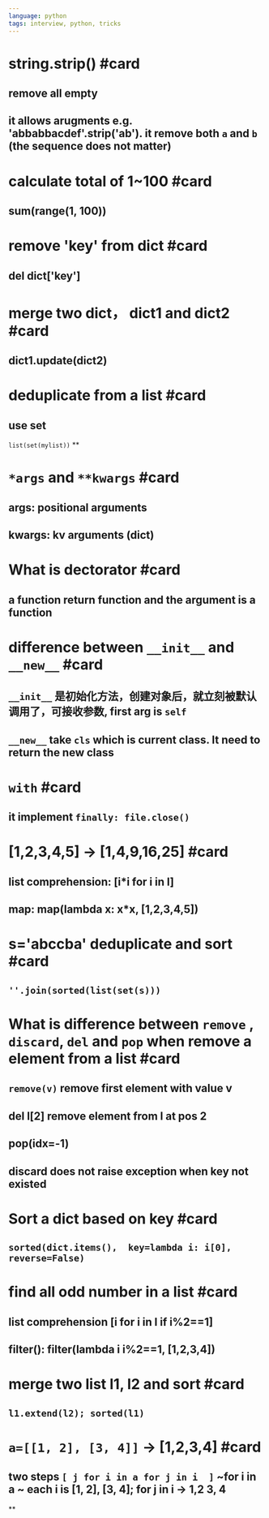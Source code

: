```yaml
---
language: python
tags: interview, python, tricks
---
```


# string.strip() #card

## remove all empty

## it allows arugments e.g. \'abbabbacdef\'.strip(\'ab\'). it remove both `a` and `b` (the sequence does not matter)

# calculate total of 1\~100 #card

## sum(range(1, 100))

# remove \'key\' from dict #card

## del dict\[\'key\'\]

# merge two dict， dict1 and dict2 #card

## dict1.update(dict2)

# deduplicate from a list #card

## use set

`list(set(mylist))` \*\*

# `*args` and `**kwargs` #card

## args: positional arguments

## kwargs: kv arguments (dict)

# What is dectorator #card

## a function return function and the argument is a function

# difference between `__init__` and `__new__` #card

## `__init__` 是初始化方法，创建对象后，就立刻被默认调用了，可接收参数, first arg is `self`

## `__new__` take `cls` which is current class. It need to return the new class

# `with` #card

## it implement `finally: file.close()`

# \[1,2,3,4,5\] -\> \[1,4,9,16,25\] #card

## list comprehension: \[i\*i for i in l\]

## map: map(lambda x: x\*x, \[1,2,3,4,5\])

# s=\'abccba\' deduplicate and sort #card

## `''.join(sorted(list(set(s)))`

# What is difference between `remove` , `discard`, `del` and `pop` when remove a element from a list #card

## `remove(v)` remove first element with value v

## del l\[2\] remove element from l at pos 2

## pop(idx=-1)

## discard does not raise exception when key not existed

# Sort a dict based on key #card

## `sorted(dict.items(),  key=lambda i: i[0], reverse=False)`

# find all odd number in a list #card

## list comprehension \[i for i in l if i%2==1\]

## filter(): filter(lambda i i%2==1, \[1,2,3,4\])

# merge two list l1, l2 and sort #card

## `l1.extend(l2); sorted(l1)`

# `a=[[1, 2], [3, 4]]` -\> \[1,2,3,4\] #card

## two steps `[ j for i in a for j in i  ]` \~for i in a \~ each i is \[1, 2\], \[3, 4\]; for j in i -\> 1,2 3, 4

\*\*
